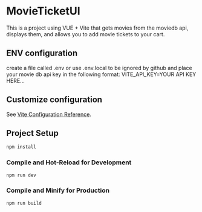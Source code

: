 # MovieTicketUI
This is a project using VUE + Vite that gets movies from the moviedb api, displays them, and allows you to add movie tickets to your cart.

## ENV configuration
create a file called .env or use .env.local to be ignored by github and place your movie db api key in the following format:
VITE_API_KEY=YOUR API KEY HERE...

## Customize configuration

See [Vite Configuration Reference](https://vitejs.dev/config/).

## Project Setup

```sh
npm install
```

### Compile and Hot-Reload for Development

```sh
npm run dev
```

### Compile and Minify for Production

```sh
npm run build
```
